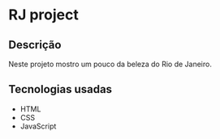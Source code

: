 # RJ project
## Descrição
Neste projeto mostro um pouco da beleza do Rio de Janeiro.

## Tecnologias usadas
- HTML
- CSS
- JavaScript